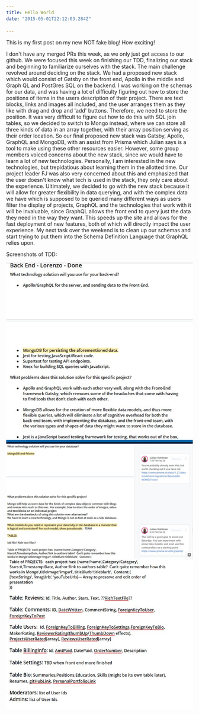 ```yaml
---
title: Hello World
date: "2015-05-01T22:12:03.284Z"

---
```


This is my first post on my new NOT fake blog! How exciting!

I don't have any merged PRs this week, as we only just got access to our github.  We were focused this week on finishing our TDD, finalizing our stack and 
beginning to familiarize ourselves with the stack. The main challenge revolved around deciding on the stack.  We had a proposed new stack which would consist of 
Gatsby on the front end, Apollo in the middle and Graph QL and PostGres SQL on the backend.  I was working on the schemas for our data, and was having a lot of difficulty
figuring out how to store the positions of items in the users description of their project.  There are text blocks, links and images all included, and the user arranges them
as they like with drag and drop and 'add' buttons.  Therefore, we need to store the position.  It was very difficult to figure out how to do this with SQL join tables, so we 
decided to switch to Mongo instead, where we can store all three kinds of data in an array together, with their array position serving as their order location. So our final proposed
new stack was Gatsby, Apollo, GraphQL and MongoDB, with an assist from Prisma which Julian says is a tool to make using these other resources easier.  However, some group members
voiced concerns about the new stack, since we would have to learn a lot of new technologies.  Personally, I am interested in the new technologies, but trepidatious about learning
them in the allotted time.  Our project leader FJ was also very concerned about this and emphasized that the user doesn't know what tech is used in the stack, they only care about
the experience.  Ultimately, we decided to go with the new stack because it will allow for greater flexibility in data querying, and with the complex data we have which is supposed
to be queried many different ways as users filter the display of projects, GraphQL and the technologies that work with it will be invaluable, since GraphQL allows the front end to query just the data they need in the way they want.  This speeds up the site and allows for the fast deployment of new features, both of which will directly impact the user experience.  My next task over the weekend is to clean up our schemas and start trying to put them into the Schema Definition Language that GraphQL relies upon.

Screenshots of TDD:

![tdd screenshot1](../../assets/Capture1.JPG "tdd screenshot1")
![tdd screenshot2](../../assets/Capture2.JPG "tdd screenshot2")
![tdd screenshot3](../../assets/Capture3.jpg "tdd screenshot 3")